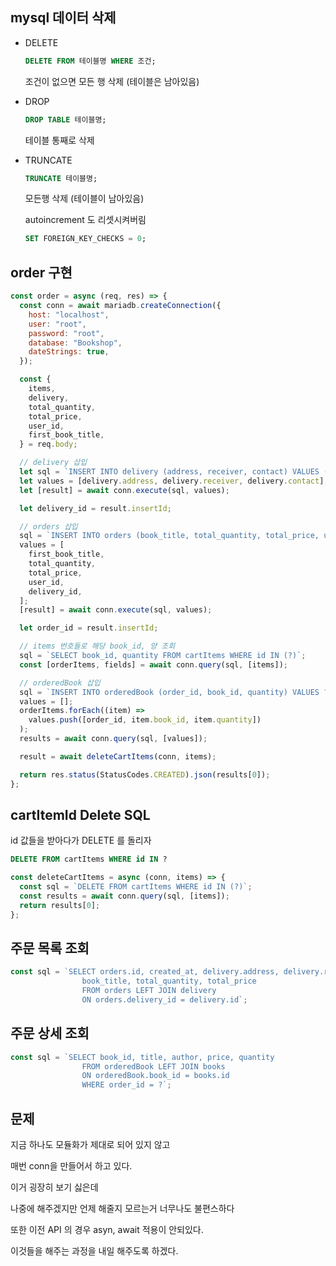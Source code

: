 ## mysql 데이터 삭제

- DELETE

  ```sql
  DELETE FROM 테이블명 WHERE 조건;
  ```

  조건이 없으면 모든 행 삭제 (테이블은 남아있음)

- DROP

  ```sql
  DROP TABLE 테이블명;
  ```

  테이블 통째로 삭제

- TRUNCATE

  ```sql
  TRUNCATE 테이블명;
  ```

  모든행 삭제 (테이블이 남아있음)

  autoincrement 도 리셋시켜버림

  ```sql
  SET FOREIGN_KEY_CHECKS = 0;
  ```

## order 구현

```js
const order = async (req, res) => {
  const conn = await mariadb.createConnection({
    host: "localhost",
    user: "root",
    password: "root",
    database: "Bookshop",
    dateStrings: true,
  });

  const {
    items,
    delivery,
    total_quantity,
    total_price,
    user_id,
    first_book_title,
  } = req.body;

  // delivery 삽입
  let sql = `INSERT INTO delivery (address, receiver, contact) VALUES (?, ?, ?)`;
  let values = [delivery.address, delivery.receiver, delivery.contact];
  let [result] = await conn.execute(sql, values);

  let delivery_id = result.insertId;

  // orders 삽입
  sql = `INSERT INTO orders (book_title, total_quantity, total_price, user_id, delivery_id) VALUES(? , ?, ?, ?, ?)`;
  values = [
    first_book_title,
    total_quantity,
    total_price,
    user_id,
    delivery_id,
  ];
  [result] = await conn.execute(sql, values);

  let order_id = result.insertId;

  // items 번호들로 해당 book_id, 양 조회
  sql = `SELECT book_id, quantity FROM cartItems WHERE id IN (?)`;
  const [orderItems, fields] = await conn.query(sql, [items]);

  // orderedBook 삽입
  sql = `INSERT INTO orderedBook (order_id, book_id, quantity) VALUES ?`;
  values = [];
  orderItems.forEach((item) =>
    values.push([order_id, item.book_id, item.quantity])
  );
  results = await conn.query(sql, [values]);

  result = await deleteCartItems(conn, items);

  return res.status(StatusCodes.CREATED).json(results[0]);
};
```

## cartItemId Delete SQL

id 값들을 받아다가 DELETE 를 돌리자

```sql
DELETE FROM cartItems WHERE id IN ?
```

```js
const deleteCartItems = async (conn, items) => {
  const sql = `DELETE FROM cartItems WHERE id IN (?)`;
  const results = await conn.query(sql, [items]);
  return results[0];
};
```

## 주문 목록 조회

```js
const sql = `SELECT orders.id, created_at, delivery.address, delivery.receiver, delivery.contact,
                book_title, total_quantity, total_price
                FROM orders LEFT JOIN delivery
                ON orders.delivery_id = delivery.id`;
```

## 주문 상세 조회

```js
const sql = `SELECT book_id, title, author, price, quantity
                FROM orderedBook LEFT JOIN books
                ON orderedBook.book_id = books.id
                WHERE order_id = ?`;
```

## 문제

지금 하나도 모듈화가 제대로 되어 있지 않고

매번 conn을 만들어서 하고 있다.

이거 굉장히 보기 싫은데

나중에 해주겠지만 언제 해줄지 모르는거 너무나도 불편스하다

또한 이전 API 의 경우 asyn, await 적용이 안되있다.

이것들을 해주는 과정을 내일 해주도록 하겠다.
